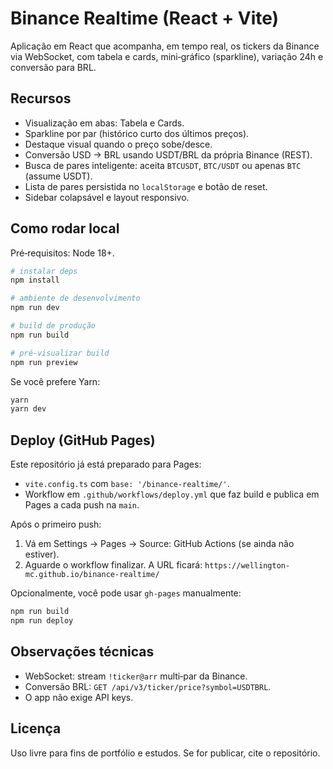 # Binance Realtime (React + Vite)

Aplicação em React que acompanha, em tempo real, os tickers da Binance via WebSocket, com tabela e cards, mini‑gráfico (sparkline), variação 24h e conversão para BRL.

## Recursos
- Visualização em abas: Tabela e Cards.
- Sparkline por par (histórico curto dos últimos preços).
- Destaque visual quando o preço sobe/desce.
- Conversão USD → BRL usando USDT/BRL da própria Binance (REST).
- Busca de pares inteligente: aceita `BTCUSDT`, `BTC/USDT` ou apenas `BTC` (assume USDT).
- Lista de pares persistida no `localStorage` e botão de reset.
- Sidebar colapsável e layout responsivo.

## Como rodar local
Pré‑requisitos: Node 18+.

```bash
# instalar deps
npm install

# ambiente de desenvolvimento
npm run dev

# build de produção
npm run build

# pré‑visualizar build
npm run preview
```

Se você prefere Yarn:
```bash
yarn
yarn dev
```

## Deploy (GitHub Pages)
Este repositório já está preparado para Pages:

- `vite.config.ts` com `base: '/binance-realtime/'`.
- Workflow em `.github/workflows/deploy.yml` que faz build e publica em Pages a cada push na `main`.

Após o primeiro push:
1. Vá em Settings → Pages → Source: GitHub Actions (se ainda não estiver).
2. Aguarde o workflow finalizar. A URL ficará:
   `https://wellington-mc.github.io/binance-realtime/`

Opcionalmente, você pode usar `gh-pages` manualmente:
```bash
npm run build
npm run deploy
```

## Observações técnicas
- WebSocket: stream `!ticker@arr` multi‑par da Binance.
- Conversão BRL: `GET /api/v3/ticker/price?symbol=USDTBRL`.
- O app não exige API keys.

## Licença
Uso livre para fins de portfólio e estudos. Se for publicar, cite o repositório.


